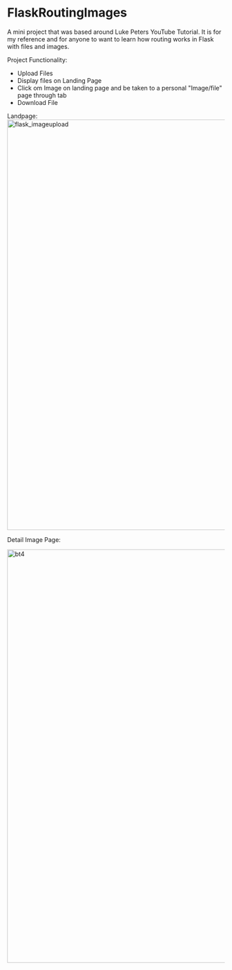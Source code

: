 # FlaskRoutingImages
A mini project that was based around Luke Peters YouTube Tutorial. It is for my reference and for anyone to want to learn how routing works in Flask with files and images. 

Project Functionality:
* Upload Files
* Display files on Landing Page
* Click om Image on landing page and be taken to a personal "Image/file" page through tab
* Download File

Landpage: 
<img width="951" alt="flask_imageupload" src="https://user-images.githubusercontent.com/96385571/184945806-b3fd77af-78d2-4cc1-b640-0113d53c790e.png">

Detail Image Page:

<img width="958" alt="bt4" src="https://user-images.githubusercontent.com/96385571/184961122-9cb128e1-dfaf-4e73-9dc4-34d53aad6e80.png">
